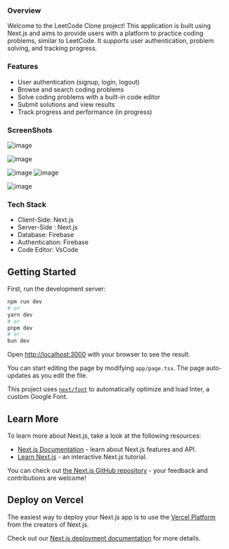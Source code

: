 ### Overview
Welcome to the LeetCode Clone project! This application is built using Next.js and aims to provide users with a platform to practice coding problems, similar to LeetCode. It supports user authentication, problem solving, and tracking progress.

### Features
- User authentication (signup, login, logout)
- Browse and search coding problems
- Solve coding problems with a built-in code editor
- Submit solutions and view results
- Track progress and performance (in progress)

### ScreenShots
![image](https://github.com/Socialfew146575/LeetCode-Clone/assets/95147819/c28fa02b-7594-410d-90d7-1cecd0c64d69)

![image](https://github.com/Socialfew146575/LeetCode-Clone/assets/95147819/90a97334-c4af-4661-aeda-3c620fbb5818)


![image](https://github.com/Socialfew146575/LeetCode-Clone/assets/95147819/7598b402-ae45-4c64-bdb1-e6b092f23557)
![image](https://github.com/Socialfew146575/LeetCode-Clone/assets/95147819/0abd37f8-0d75-4d78-8437-ea384d0acd56)

![image](https://github.com/Socialfew146575/LeetCode-Clone/assets/95147819/671886c9-0e84-4bcf-b4cf-a4126ea190f0)


### Tech Stack
- Client-Side: Next.js
- Server-Side : Next.js
- Database: Firebase
- Authentication: Firebase
- Code Editor: VsCode


## Getting Started

First, run the development server:

```bash
npm run dev
# or
yarn dev
# or
pnpm dev
# or
bun dev
```

Open [http://localhost:3000](http://localhost:3000) with your browser to see the result.

You can start editing the page by modifying `app/page.tsx`. The page auto-updates as you edit the file.

This project uses [`next/font`](https://nextjs.org/docs/basic-features/font-optimization) to automatically optimize and load Inter, a custom Google Font.

## Learn More

To learn more about Next.js, take a look at the following resources:

- [Next.js Documentation](https://nextjs.org/docs) - learn about Next.js features and API.
- [Learn Next.js](https://nextjs.org/learn) - an interactive Next.js tutorial.

You can check out [the Next.js GitHub repository](https://github.com/vercel/next.js/) - your feedback and contributions are welcome!

## Deploy on Vercel

The easiest way to deploy your Next.js app is to use the [Vercel Platform](https://vercel.com/new?utm_medium=default-template&filter=next.js&utm_source=create-next-app&utm_campaign=create-next-app-readme) from the creators of Next.js.

Check out our [Next.js deployment documentation](https://nextjs.org/docs/deployment) for more details.
